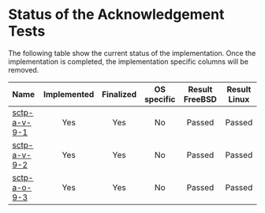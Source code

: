 # Status of the Acknowledgement Tests

The following table show the current status of the implementation. Once the implementation is completed, the implementation specific columns will be removed.

| Name                                                                    | Implemented | Finalized | OS specific | Result FreeBSD | Result Linux |
|:------------------------------------------------------------------------|:-----------:|:---------:|:-----------:|:--------------:|:------------:|
|[sctp-a-v-9-1](sctp-a-v-9-1.pkt "Send first SACK immedialtely")          | Yes         | Yes       | No          | Passed         | Passed       |
|[sctp-a-v-9-2](sctp-a-v-9-2.pkt "SACK can cover multiple DATA chunks")   | Yes         | Yes       | No          | Passed         | Passed       |
|[sctp-a-o-9-3](sctp-a-o-9-3.pkt "Send SACK with gap report immediately") | Yes         | Yes       | No          | Passed         | Passed       |
 
